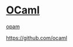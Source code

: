 [OCaml](https://ocaml.org)
==========================



[opam](https://opam.ocaml.org)


https://github.com/ocaml

